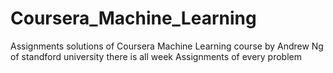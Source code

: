 # Coursera_Machine_Learning
Assignments solutions of Coursera Machine Learning course by Andrew Ng of standford university there is all week Assignments of every problem 
